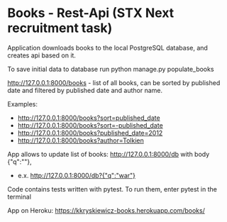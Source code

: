 # Books - Rest-Api (STX Next recruitment task)
Application downloads books to the local PostgreSQL database, and creates api based on it. 

To save initial data to database run python manage.py populate_books

http://127.0.0.1:8000/books - list of all books, can be sorted by published date and filtered by published date and author name.

Examples:
* http://127.0.0.1:8000/books?sort=published_date
* http://127.0.0.1:8000/books?sort=-published_date
* http://127.0.0.1:8000/books?published_date=2012
* http://127.0.0.1:8000/books?author=Tolkien


App allows to update list of books: http://127.0.0.1:8000/db with body {"q":"<params>"}, 

* e.x. http://127.0.0.1:8000/db?{"q":"war"}


Code contains tests written with pytest. To run them, enter pytest in the terminal

App on Heroku: https://kkryskiewicz-books.herokuapp.com/books/